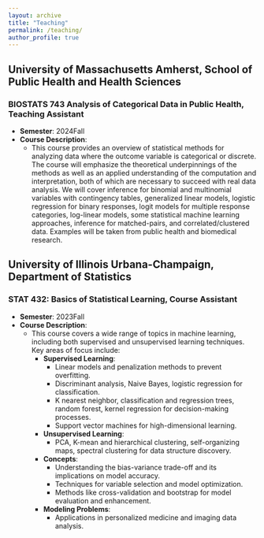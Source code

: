 ```yaml
---
layout: archive
title: "Teaching"
permalink: /teaching/
author_profile: true
---
```


## University of Massachusetts Amherst, School of Public Health and Health Sciences

### BIOSTATS 743 Analysis of Categorical Data in Public Health, Teaching Assistant
- **Semester**: 2024Fall
- **Course Description**: 
  - This course provides an overview of statistical methods for analyzing data where the outcome variable is categorical or discrete. The course will emphasize the theoretical underpinnings of the methods as well as an applied understanding of the computation and interpretation, both of which are necessary to succeed with real data analysis. We will cover inference for binomial and multinomial variables with contingency tables, generalized linear models, logistic regression for binary responses, logit models for multiple response categories, log-linear models, some statistical machine learning approaches, inference for matched-pairs, and correlated/clustered data. Examples will be taken from public health and biomedical research.


## University of Illinois Urbana-Champaign, Department of Statistics

### STAT 432: Basics of Statistical Learning, Course Assistant
- **Semester**: 2023Fall
- **Course Description**: 
  - This course covers a wide range of topics in machine learning, including both supervised and unsupervised learning techniques. Key areas of focus include:
    - **Supervised Learning**:
      - Linear models and penalization methods to prevent overfitting.
      - Discriminant analysis, Naive Bayes, logistic regression for classification.
      - K nearest neighbor, classification and regression trees, random forest, kernel regression for decision-making processes.
      - Support vector machines for high-dimensional learning.
    - **Unsupervised Learning**:
      - PCA, K-mean and hierarchical clustering, self-organizing maps, spectral clustering for data structure discovery.
    - **Concepts**:
      - Understanding the bias-variance trade-off and its implications on model accuracy.
      - Techniques for variable selection and model optimization.
      - Methods like cross-validation and bootstrap for model evaluation and enhancement.
    - **Modeling Problems**:
      - Applications in personalized medicine and imaging data analysis.




